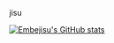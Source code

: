 jisu

[![Embejisu's GitHub stats](https://github-readme-stats.vercel.app/api?username=Embejisu)](https://github.com/anuraghazra/github-readme-stats)

